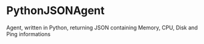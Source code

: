 # PythonJSONAgent
Agent, written in Python, returning JSON containing Memory, CPU, Disk and Ping informations
